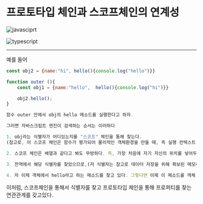 # **프로토타입 체인과 스코프체인의 연계성**

![javasciprt](https://img.shields.io/badge/javascript-up%20to%20date-yellow)

![typescript](https://img.shields.io/badge/typescript-up%20to%20date-blue)

---

예를 들어

```js
const obj2 = {name:"hi", hello(){console.log("hello")}}

function outer (){
    const obj1 = {name:"hello",  hello(){console.log("hi")}}

    obj2.hello();
}

함수 outer 안에서 obj의 hello 메소드를 실행한다고 하자.

그러면 자바스크립트 엔진이 검색하는 순서는 이러하다

1. obj라는 식별자가 어디있는지를 "스코프" 체인을 통해 찾는다.
(참고로, 이 스코프 체인은 함수가 평가되어 물리적인 객체환경을 만들 때, 즉 실행 컨텍스트 정보를 만들어 메모리를 저장할때에 생겨난다. *자신이 있는 위치를 기준으로 렉시컬한 스코프를 설정한다고 해도 맞다고 봐도 될 듯 하다*)

2. 스코프 체인은 배열과 같다고 봐도 무방하다. 즉, 가장 처음에 자기 자신의 위치를 넣어두고, 그 뒤로 마치 스텍처럼 바깥의 스코프, 그 바깥의 스코프... 계속 그렇게 넣어진 스코프의 체인 가운데에서 찾으려는 obj2라는 식별자를 찾는다.

3. 전역에서 해당 식별자를 찾았으므로,(저 식별자는 참고로 데이터 저장을 위해 확보된 메모리공간의 주소 이름을 마치 DNS 처럼 네이밍해둔것과 같다) 그 안에 있는 내용물을 가지고 살펴본다. 해당 내용물은 객체다.

4. 자 이제 객체에서 hello라고 하는 메소드를 찾고 있다. 그렇다면 이제 이 메소드를 객체 내부에서 찾는다. 만약 찾지 못했으면, 숨겨져있는 프로토타입 슬롯에 저장된 객체에서 찾는다. 거기서 못찾았으면, 그 객체의 프로토타입 슬롯에 들어있는 객체정보에서 찾는다.
```

이처럼, 스코프체인을 통해서 식별자를 찾고
프로토타입 체인을 통해 프로퍼티를 찾는 연관관계를 갖고있다.
